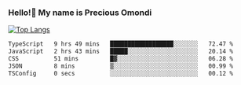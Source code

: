 ### Hello!👋 My name is Precious Omondi 

[![Top Langs](https://github-readme-stats.vercel.app/api/top-langs/?username=Presho99&langs_count=8&theme=dark)](https://github.com/Presho99/github-readme-stats)



<!--START_SECTION:waka-->

```txt
TypeScript   9 hrs 49 mins   ██████████████████░░░░░░░   72.47 %
JavaScript   2 hrs 43 mins   █████░░░░░░░░░░░░░░░░░░░░   20.14 %
CSS          51 mins         █▓░░░░░░░░░░░░░░░░░░░░░░░   06.28 %
JSON         8 mins          ▒░░░░░░░░░░░░░░░░░░░░░░░░   00.99 %
TSConfig     0 secs          ░░░░░░░░░░░░░░░░░░░░░░░░░   00.12 %
```

<!--END_SECTION:waka-->


